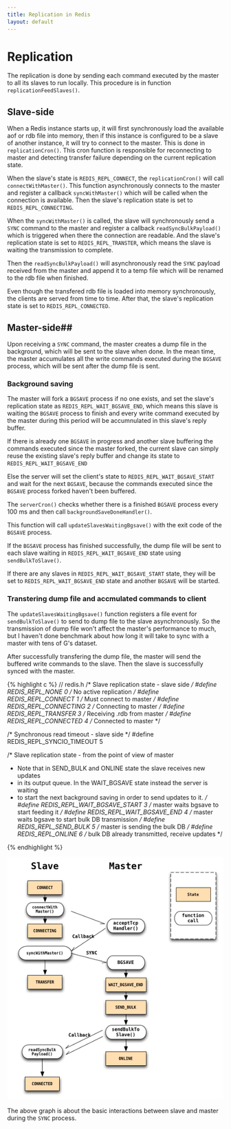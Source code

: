 ```yaml
---
title: Replication in Redis
layout: default
---
```


# Replication #
The replication is done by sending each command executed by the master to
all its slaves to run locally. This procedure is in function
`replicationFeedSlaves()`. 

## Slave-side ##

When a Redis instance starts up, it will first synchronously load the available
aof or rdb file into memory, then if this instance is configured to be a
slave of another instance, it will try to connect to the master. This
is done in `replicationCron()`. This cron function is responsible for
reconnecting to master and detecting transfer failure depending on the
current replication state.

When the slave's state is `REDIS_REPL_CONNECT`, the
`replicationCron()` will call `connectWithMaster()`. This function
asynchronously connects to the master and register a callback
`syncWithMaster()` which will be called when the connection is
available. Then the slave's replication state is set to
`REDIS_REPL_CONNECTING`.

When the `syncWithMaster()` is called, the slave will
synchronously send a `SYNC` command to the master and register a
callback `readSyncBulkPayload()` which is triggered when there the
connection are readable. And the slave's replication state is set to
`REDIS_REPL_TRANSTER`, which means the slave is waiting the
transmission to complete.

Then the `readSyncBulkPayload()` will asynchronously read the `SYNC`
payload received from the master and append it to a temp file which
will be renamed to the rdb file when finished. 

Even though the transfered rdb file is loaded into memory
synchronously, the clients are served from time to time. After that,
the slave's replication state is set to `REDIS_REPL_CONNECTED`.


## Master-side##
Upon receiving a `SYNC` command,
the master creates a dump file in the background, which will be sent to
the slave when done. In the mean time, the master accumulates all the
write commands executed during the `BGSAVE` process,
which will be sent after the dump file is sent. 

### Background saving ###
The master will fork a `BGSAVE`
process if no one exists, and set the slave's replication state as 
`REDIS_REPL_WAIT_BGSAVE_END`, which means this slave is waiting the
`BGSAVE` process to finish and 
every write command executed by the master during this period will be
accumnulated in this slave's reply buffer.
 
If there is already one `BGSAVE` in progress
and another slave buffering the commands executed since the master forked,
the current slave can simply reuse the existing slave's
reply buffer and change its state to `REDIS_REPL_WAIT_BGSAVE_END`

Else the server will set the client's state to
`REDIS_REPL_WAIT_BGSAVE_START` and wait for the next `BGSAVE`, because
the commands executed since the `BGSAVE` process forked haven't been
buffered.

The `serverCron()` checks whether there is a finished `BGSAVE` process
every 100 ms and then call `backgroundSaveDoneHandler()`.

This function will call `updateSlavesWaitingBgsave()` with the exit code of
the `BGSAVE` process. 

If the `BGSAVE` process has finished successfully, the dump file will
be sent to each slave waiting in `REDIS_REPL_WAIT_BGSAVE_END` state
using `sendBulkToSlave()`.

If there are any slaves in `REDIS_REPL_WAIT_BGSAVE_START` state, they
will be set to `REDIS_REPL_WAIT_BGSAVE_END` state and another `BGSAVE` will be
started.

### Transtering dump file and accmulated commands to client ###
The `updateSlavesWaitingBgsave()` function registers a file event for 
`sendBulkToSlave()` to send to dump file to the slave asynchronously. 
So the transmission of dump file won't affect the master's performance
to much, but I haven't done benchmark about how long it will take to
sync with a master with tens of G's dataset.

After successfully transfering the dump file, the master
will send the buffered write commands to the slave. Then the slave is
successfully synced with the master.

{% highlight c %}
// redis.h
/* Slave replication state - slave side */
#define REDIS_REPL_NONE 0 /* No active replication */
#define REDIS_REPL_CONNECT 1 /* Must connect to master */
#define REDIS_REPL_CONNECTING 2 /* Connecting to master */
#define REDIS_REPL_TRANSFER 3 /* Receiving .rdb from master */
#define REDIS_REPL_CONNECTED 4 /* Connected to master */

/* Synchronous read timeout - slave side */
#define REDIS_REPL_SYNCIO_TIMEOUT 5

/* Slave replication state - from the point of view of master
 * Note that in SEND_BULK and ONLINE state the slave receives new updates
 * in its output queue. In the WAIT_BGSAVE state instead the server is waiting
 * to start the next background saving in order to send updates to it. */
#define REDIS_REPL_WAIT_BGSAVE_START 3 /* master waits bgsave to start feeding it */
#define REDIS_REPL_WAIT_BGSAVE_END 4 /* master waits bgsave to start bulk DB transmission */
#define REDIS_REPL_SEND_BULK 5 /* master is sending the bulk DB */
#define REDIS_REPL_ONLINE 6 /* bulk DB already transmitted, receive updates */

{% endhighlight %}

![sync](sync.png)

The above graph is about the basic interactions between slave and
master during the `SYNC` process.


